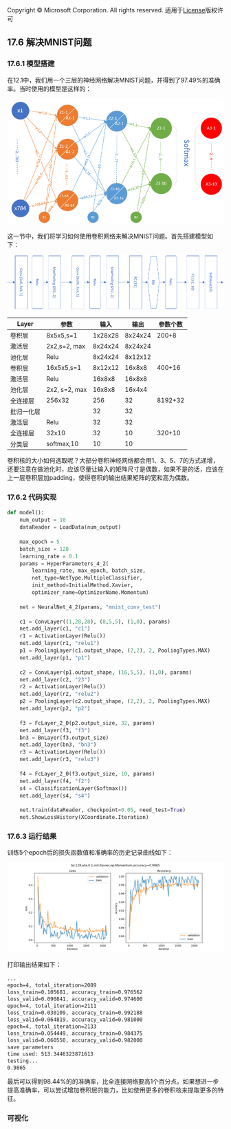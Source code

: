 Copyright © Microsoft Corporation. All rights reserved.
  适用于[License](https：//github.com/Microsoft/ai-edu/blob/master/LICENSE.md)版权许可

## 17.6 解决MNIST问题

### 17.6.1 模型搭建

在12.1中，我们用一个三层的神经网络解决MNIST问题，并得到了97.49%的准确率。当时使用的模型是这样的：

<img src='../Images/12/nn3.png'/>

这一节中，我们将学习如何使用卷积网络来解决MNIST问题。首先搭建模型如下：

<img src="../Images/17/mnist_net.png">

|Layer|参数|输入|输出|参数个数|
|---|---|---|---|---|
|卷积层|8x5x5,s=1|1x28x28|8x24x24|200+8|
|激活层|2x2,s=2, max|8x24x24|8x24x24||
|池化层|Relu|8x24x24|8x12x12||
|卷积层|16x5x5,s=1|8x12x12|16x8x8|400+16|
|激活层|Relu|16x8x8|16x8x8||
|池化层|2x2, s=2, max|16x8x8|16x4x4||
|全连接层|256x32|256|32|8192+32|
|批归一化层||32|32||
|激活层|Relu|32|32||
|全连接层|32x10|32|10|320+10|
|分类层|softmax,10|10|10|

卷积核的大小如何选取呢？大部分卷积神经网络都会用1、3、5、7的方式递增，还要注意在做池化时，应该尽量让输入的矩阵尺寸是偶数，如果不是的话，应该在上一层卷积层加padding，使得卷积的输出结果矩阵的宽和高为偶数。

### 17.6.2 代码实现

```Python
def model():
    num_output = 10
    dataReader = LoadData(num_output)

    max_epoch = 5
    batch_size = 128
    learning_rate = 0.1
    params = HyperParameters_4_2(
        learning_rate, max_epoch, batch_size,
        net_type=NetType.MultipleClassifier,
        init_method=InitialMethod.Xavier,
        optimizer_name=OptimizerName.Momentum)

    net = NeuralNet_4_2(params, "mnist_conv_test")
    
    c1 = ConvLayer((1,28,28), (8,5,5), (1,0), params)
    net.add_layer(c1, "c1")
    r1 = ActivationLayer(Relu())
    net.add_layer(r1, "relu1")
    p1 = PoolingLayer(c1.output_shape, (2,2), 2, PoolingTypes.MAX)
    net.add_layer(p1, "p1") 
  
    c2 = ConvLayer(p1.output_shape, (16,5,5), (1,0), params)
    net.add_layer(c2, "23")
    r2 = ActivationLayer(Relu())
    net.add_layer(r2, "relu2")
    p2 = PoolingLayer(c2.output_shape, (2,2), 2, PoolingTypes.MAX)
    net.add_layer(p2, "p2")  

    f3 = FcLayer_2_0(p2.output_size, 32, params)
    net.add_layer(f3, "f3")
    bn3 = BnLayer(f3.output_size)
    net.add_layer(bn3, "bn3")
    r3 = ActivationLayer(Relu())
    net.add_layer(r3, "relu3")

    f4 = FcLayer_2_0(f3.output_size, 10, params)
    net.add_layer(f4, "f2")
    s4 = ClassificationLayer(Softmax())
    net.add_layer(s4, "s4")

    net.train(dataReader, checkpoint=0.05, need_test=True)
    net.ShowLossHistory(XCoordinate.Iteration)
```

### 17.6.3 运行结果

训练5个epoch后的损失函数值和准确率的历史记录曲线如下：

<img src="../Images/17/mnist_loss.png">

打印输出结果如下：

```
...
epoch=4, total_iteration=2089
loss_train=0.105681, accuracy_train=0.976562
loss_valid=0.090841, accuracy_valid=0.974600
epoch=4, total_iteration=2111
loss_train=0.030109, accuracy_train=0.992188
loss_valid=0.064819, accuracy_valid=0.981000
epoch=4, total_iteration=2133
loss_train=0.054449, accuracy_train=0.984375
loss_valid=0.060550, accuracy_valid=0.982000
save parameters
time used: 513.3446323871613
testing...
0.9865
```

最后可以得到98.44%的的准确率，比全连接网络要高1个百分点。如果想进一步提高准确率，可以尝试增加卷积层的能力，比如使用更多的卷积核来提取更多的特征。

### 可视化





